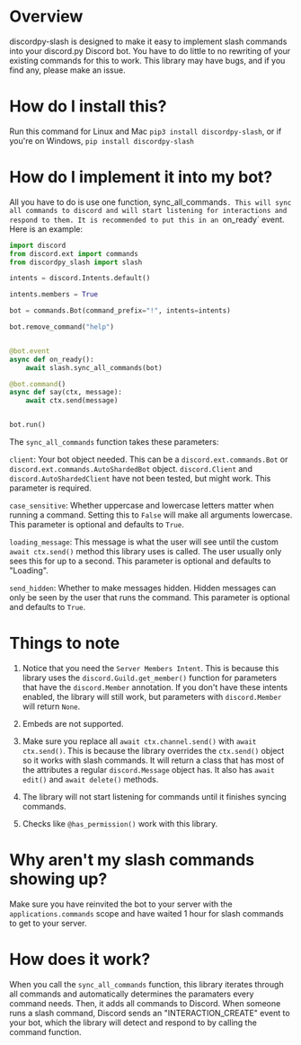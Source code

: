# Overview

discordpy-slash is designed to make it easy to implement slash commands into your discord.py Discord bot. You have to do little to no rewriting of your existing commands for this to work. This library may have bugs, and if you find any, please make an issue. 



# How do I install this?

Run this command for Linux and Mac `pip3 install discordpy-slash`, or if you're on Windows, `pip install discordpy-slash`


# How do I implement it into my bot?

All you have to do is use one function, sync_all_commands`. This will sync all commands to discord and will start listening for interactions and respond to them. It is recommended to put this in an `on_ready` event. Here is an example:



```python
import discord
from discord.ext import commands
from discordpy_slash import slash

intents = discord.Intents.default()

intents.members = True

bot = commands.Bot(command_prefix="!", intents=intents)

bot.remove_command("help")


@bot.event
async def on_ready():
    await slash.sync_all_commands(bot)

@bot.command()
async def say(ctx, message):
    await ctx.send(message)


bot.run()
```
The `sync_all_commands` function takes these parameters:

`client`: Your bot object needed. This can be a `discord.ext.commands.Bot` or `discord.ext.commands.AutoShardedBot` object. `discord.Client` and `discord.AutoShardedClient` have not been tested, but might work. This parameter is required.

`case_sensitive`: Whether uppercase and lowercase letters matter when running a command. Setting this to 
`False` will make all arguments lowercase. This parameter is optional and defaults to `True`. 


`loading_message`: This message is what the user will see until the custom `await ctx.send()` method this library uses is called. The user usually only sees this for up to a second. This parameter is optional and defaults to "Loading".

`send_hidden`: Whether to make messages hidden. Hidden messages can only be seen by the user that runs the command. This parameter is optional and defaults to `True`. 

# Things to note


1. Notice that you need the `Server Members Intent`. This is because this library uses the `discord.Guild.get_member()` function for parameters that have the `discord.Member` annotation. If you don't have these intents enabled, the library will still work, but parameters with `discord.Member` will return `None`.


2. Embeds are not supported.


3. Make sure you replace all `await ctx.channel.send()` with `await ctx.send()`. This is because the library overrides the `ctx.send()` object so it works with slash commands. It will return a class that has most of the attributes a regular `discord.Message` object has. It also has `await edit()` and `await delete()` methods.


4. The library will not start listening for commands until it finishes syncing commands.

5. Checks like `@has_permission()` work with this library. 

# Why aren't my slash commands showing up?

Make sure you have reinvited the bot to your server with the `applications.commands` scope and have waited 1 hour for slash commands to get to your server. 

# How does it work?

When you call the `sync_all_commands` function, this library iterates through all commands and automatically determines the paramaters every command needs. Then, it adds all commands to Discord. When someone runs a slash command, Discord sends an "INTERACTION_CREATE" event to your bot, which the library will detect and respond to by calling the command function.